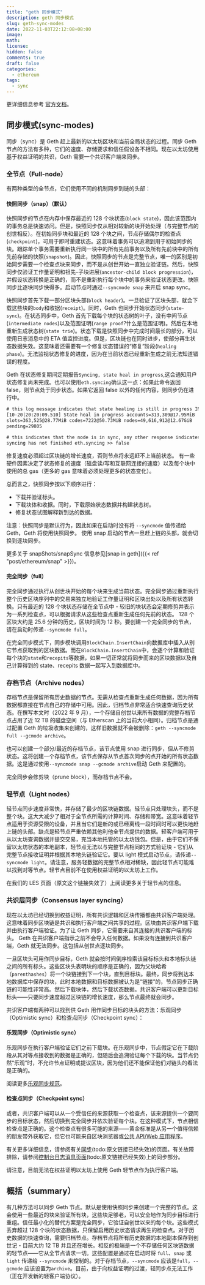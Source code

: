 ```yaml
---
title: "geth 同步模式"
description: geth 同步模式
slug: geth-sync-modes
date: 2022-11-03T22:12:08+08:00
image:
math:
license:
hidden: false
comments: true
draft: false
categories:
  - ethereum
tags:
  - sync
---
```


更详细信息参考 [官方文档](https://geth.ethereum.org/docs/interface/sync-modes)。

## 同步模式(sync-modes)

同步（sync）是 Geth 赶上最新的以太坊区块和当前全局状态的过程。同步 Geth 节点的方法有多种，它们的速度、存储要求和信任假设各不相同。现在以太坊使用基于权益证明的共识，Geth 需要一个共识客户端来同步。

### 全节点（Full-node）

有两种类型的全节点，它们使用不同的机制同步到链的头部：

#### 快照同步（snap）（默认）

快照同步的节点在内存中保存最近的 128 个块状态(`block state`)，因此该范围内的事务总是快速访问。但是，快照同步仅从相对较新的块开始处理（与完整节点的创世相反）。在初始同步块和最近的 128 个块之间，节点存储偶尔的检查点(`checkpoint`)，可用于即时重建状态。这意味着事务可以追溯到用于初始同步的块。跟踪单个事务需要重新执行同一块中的所有先前事务以及所有先前块中的所有先前存储的快照(`snapshot`)。因此，快照同步的节点是完整节点，唯一的区别是初始同步需要一个检查点块来同步，而不是从创世开始一直独立验证链。然后，快照同步仅验证工作量证明和祖先-子块进展(`ancestor-child block progression`)，并假设状态转换是正确的，而不是重新执行每个块中的事务来验证状态更改。快照同步比逐块同步快得多。启动节点时通过`--syncmode snap` 来开启 snap sync。

快照同步首先下载一部分区块头部(`block header`)。一旦验证了区块头部，就会下载这些块的`body`和收据(`receipt`)。同时，Geth 也同步开始状态同步(`state-sync`)。在状态同步中，Geth 首先下载每个块的状态树的叶子，没有中间节点(`intermediate nodes`)以及范围证明(`range proof`?什么是范围证明)。然后在本地重新生成状态树(`state trie`)。状态下载是快照同步中完成时间最长的部分，可以使用日志消息中的 ETA 值监控进度。但是，区块链也在同时进步，使部分再生状态数据失效。这意味着还需要有一个修复状态错误的“修复”阶段(`healing phase`)。无法监视状态修复的进度，因为在当前状态已经重新生成之前无法知道错误的程度。

Geth 在状态修复期间定期报告`Syncing, state heal in progress`,这会通知用户状态修复尚未完成。也可以使用`eth.syncing`确认这一点：如果此命令返回 false，则节点处于同步状态。如果它返回 false 以外的任何内容，则同步仍在进行中。

```html
# this log message indicates that state healing is still in progress INFO
[10-20|20:20:09.510] State heal in progress accounts=313,309@17.95MiB
slots=363,525@28.77MiB codes=7222@50.73MiB nodes=49,616,912@12.67GiB
pending=29805
```

```html
# this indicates that the node is in sync, any other response indicates that
syncing has not finished eth.syncing >> false
```

修复速度必须超过区块链的增长速度，否则节点将永远赶不上当前状态。 有一些硬件因素决定了状态修复的速度（磁盘读/写和互联网连接的速度）以及每个块中使用的总 gas（更多的 gas 意味着必须处理更多的状态变化）。

总而言之，快照同步按以下顺序进行：

- 下载并验证标头。
- 下载块体和收据。同时，下载原始状态数据并构建状态树。
- 修复状态试图解释新到达的数据。

注意：快照同步是默认行为，因此如果在启动时没有将 `--syncmode` 值传递给 Geth，Geth 将使用快照同步。 使用 snap 启动的节点一旦赶上链的头部，就会切换到逐块同步。

更多关于 snapShots/snapSync 信息参见[snap in geth]({{< ref "post/ethereum/snap" >}})。

#### 完全同步（full）

完全同步通过执行从创世块开始的每个块来生成当前状态。完全同步通过重新执行整个历史区块序列中的交易来独立地验证工作量证明和区块出处以及所有状态转换。只有最近的 128 个块状态存储在全节点中 - 较旧的块状态会定期修剪并表示为一系列检查点，可以根据请求从这些检查点重新生成任何先前的状态。 128 个区块大约是 25.6 分钟的历史，区块时间为 12 秒。要创建一个完全同步的节点，请在启动时传递`--syncmode full`。

在完全同步模式下，同步模块调用`BlockChain.InsertChain`向数据库中插入从别它节点获取到的区块数据。而在`BlockChain.InsertChain`中，会逐个计算和验证每个块的`state`和`recepits`等数据，如果一切正常就将同步而来的区块数据以及自己计算得到的 state、recepits 数据一起写入到数据库中。

### 存档节点（Archive nodes）

存档节点是保留所有历史数据的节点。无需从检查点重新生成任何数据，因为所有数据都直接在节点自己的存储中可用。因此，归档节点非常适合快速查询历史状态。在撰写本文时（2022 年 9 月），一个存储自创世以来所有数据的完整存档节点占用了近 12 TB 的磁盘空间（与 Etherscan 上的当前大小相同）。归档节点是通过配置 Geth 的垃圾收集来创建的，这样旧数据就不会被删除：`geth --syncmode full --gcmode archive`。

也可以创建一个部分/最近的存档节点，该节点使用 snap 进行同步，但从不修剪状态。这将创建一个存档节点，该节点保存从节点首次同步的点开始的所有状态数据。这是通过使用`--syncmode snap --gcmode archive`启动 Geth 来配置的。

完全同步会修剪块（prune block），而存档节点不会。

### 轻节点（Light nodes）

轻节点同步速度非常快，并存储了最少的区块链数据。轻节点只处理块头，而不是整个块。这大大减少了相对于全节点所需的计算时间、存储和带宽。这意味着轻节点适用于资源受限的设备，并且当它们是新的或已经离线一段时间时可以更快地赶上链的头部。缺点是轻节点严重依赖其他利他全节点提供的数据。轻客户端可用于从以太坊查询数据并提交交易，充当本地托管的以太坊钱包。但是，由于它们不保留以太坊状态的本地副本，轻节点无法以与完整节点相同的方式验证块 - 它们从完整节点接收证明并根据其本地头链验证它。要以 light 模式启动节点，请传递`--syncmode light`。请注意，服务轻数据的完整节点相对稀缺，因此轻节点可能难以找到对等节点。轻节点目前不在使用权益证明的以太坊上工作。

在我们的 LES 页面（原文这个链接失效了）上阅读更多关于轻节点的信息。

### 共识层同步（Consensus layer syncing）

现在以太坊已经切换到权益证明，所有共识逻辑和区块传播都由共识客户端处理。这意味着同步区块链是共识和执行客户端之间共享的过程。区块由共识客户端下载并由执行客户端验证。为了让 Geth 同步，它需要来自其连接的共识客户端的标头。 Geth 在共识客户端指示之前不会导入任何数据。如果没有连接到共识客户端，Geth 就无法同步。这包括从创世点逐块同步。

一旦区块头可用作同步目标，Geth 就会按时间倒序检索该目标标头和本地标头链之间的所有标头。这些区块头表明块的顺序是正确的，因为父块哈希（`parenthashes`）将一个块链接到下一个块，直到目标块。最终，同步将到达本地数据库中保存的块，此时本地数据和目标数据被认为是“链接”的，节点同步正确链的可能性非常高。然后下载块体，然后下载状态数据。共识客户端可以更新目标标头——只要同步速度超过区块链的增长速度，那么节点最终就会同步。

共识客户端有两种可以找到供 Geth 用作同步目标的块头的方法：乐观同步（Optimistic sync）和检查点同步（Checkpoint sync）：

#### 乐观同步（Optimistic sync）

乐观同步在执行客户端验证它们之前下载块。在乐观同步中，节点假定它在下载阶段从其对等点接收到的数据是正确的，但随后会追溯验证每个下载的块。当节点仍然“乐观”时，不允许节点证明或提议区块，因为他们还不能保证他们对链头的看法是正确的。

阅读更多[乐观同步规范](https://github.com/ethereum/consensus-specs/blob/dev/sync/optimistic.md)。

#### 检查点同步（Checkpoint sync）

或者，共识客户端可以从一个受信任的来源获取一个检查点，该来源提供一个要同步的目标状态，然后切换到完全同步并依次验证每个块。在这种模式下，节点相信检查点是正确的。这个检查点有很多可能的来源——黄金标准是从另一个值得信赖的朋友带外获取它，但它也可能来自区块浏览器或[公共 API/Web 应用程序](https://eth-clients.github.io/checkpoint-sync-endpoints/)。

有关更多详细信息，请参阅有关[同步](https://geth.ethereum.org/docs/interface/sync-modes.md)(todo:原文链接已经失效)的页面。有关故障排除，请参阅[控制台日志消息页面](https://geth.ethereum.org/docs/interface/logs.md)(todo:原文链接已经失效)上的同步部分。

请注意，目前无法在权益证明以太坊上使用 Geth 轻节点作为执行客户端。

## 概括（summary）

有几种方法可以同步 Geth 节点。默认是使用快照同步来创建一个完整的节点。这会使用一些最近的块来验证所有块，这些块足够老，可以安全地作为同步目标进行重组。信任最小化的替代方案是完全同步，它验证自创世以来的每个块。这些模式丢弃超过 128 个块的状态数据，只保留启用历史状态请求再生的检查点。对于历史数据的快速查询，需要归档节点。存档节点将所有历史数据的本地副本保存到创世记 - 目前大约 12 TB 并且还在增长。相反的极端是一个不存储任何区块链数据的轻节点——它从全节点请求一切。这些配置是通过在启动时将 `full`、`snap` 或 `light` 传递给 `--syncmode` 来控制的。对于存档节点，`--syncmode` 应该是`full`，`--gcmode` 应该设置为`archive`。目前，由于向权益证明的过渡，轻同步点无法工作（正在开发新的轻客户端协议）。
